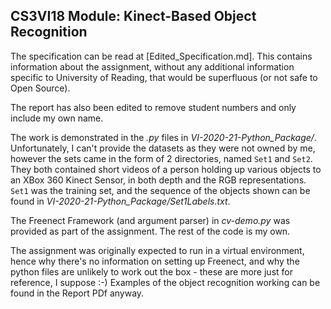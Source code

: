 ## CS3VI18 Module: Kinect-Based Object Recognition

The specification can be read at [Edited_Specification.md]. This contains information about the assignment, without any additional information specific to University of Reading, that would be superfluous (or not safe to Open Source).

The report has also been edited to remove student numbers and only include my own name.

The work is demonstrated in the *.py* files in *VI-2020-21-Python_Package/*. Unfortunately, I can't provide the datasets as they were not owned by me, however the sets came in the form of 2 directories, named `Set1` and `Set2`. They both contained short videos of a person holding up various objects to an XBox 360 Kinect Sensor, in both depth and the RGB representations. `Set1` was the training set, and the sequence of the objects shown can be found in *VI-2020-21-Python_Package/Set1Labels.txt*. 

The Freenect Framework (and argument parser) in *cv-demo.py* was provided as part of the assignment. The rest of the code is my own. 

The assignment was originally expected to run in a virtual environment, hence why there's no information on setting up Freenect, and why the python files are unlikely to work out the box - these are more just for reference, I suppose :-) Examples of the object recognition working can be found in the Report PDf anyway. 
